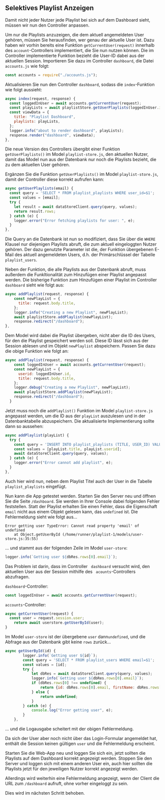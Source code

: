 ## Selektives Playlist Anzeigen

Damit nicht jeder Nutzer jede Playlist bei sich auf dem Dashboard sieht, müssen wir nun den Controller anpassen.

Um nur die Playlists anzuzeigen, die dem aktuell angemeldeten User gehören, müssen Sie herausfinden, wer genau der aktuelle User ist. Dazu haben wir vorhin bereits eine Funktion `getCurrentUser(request)` innerhalb des `account`-Controllers implementiert, die Sie nun nutzen können. Die im Controller implementierte Funktion bezieht die User-ID dabei aus der aktuellen Session.
Importieren Sie dazu im Controller `dashboard`, die Datei `accounts.js` wie folgt:

~~~ js
const accounts = require("./accounts.js"); 
~~~

Aktualisieren Sie nun den Controller `dashboard`, sodass die `index`-Funktion wie folgt aussieht:
~~~js
async index(request, response) { 
  const loggedInUser = await accounts.getCurrentUser(request); 
  const playLists = await playlistStore.getUserPlaylists(loggedInUser.id); 
  const viewData = { 
    title: "Playlist Dashboard", 
    playlists: playLists, 
  }; 
  logger.info("about to render dashboard", playLists); 
  response.render("dashboard", viewData); 
}, 
~~~
Die neue Version des Controllers übergibt einer Funktion `getUserPlaylists()` im Model `playlist-store.js`, den aktuellen Nutzer, damit das Model nun aus der Datenbank nur noch die Playlists bezieht, die zu dem aktuellen User gehören.

Ergänzen Sie die Funktion `getUserPlaylists()` im Model `playlist-store.js`, damit der Controller diese korrekt aufrufen kann:
~~~js
async getUserPlaylists(email) { 
  const query = 'SELECT * FROM playlist_playlists WHERE user_id=$1'; 
  const values = [email]; 
  try { 
    let result = await dataStoreClient.query(query, values); 
    return result.rows; 
  } catch (e) { 
    logger.error("Error fetching playlists for user: ", e); 
  } 
}, 
~~~

Die Query an die Datenbank ist nun so modifiziert, dass Sie über die `WHERE` Klausel nur diejenigen Playlists abruft, die zum aktuell eingeloggten Nutzer gehören. Der dazu genutzte Parameter ist die, der Funktion übergebenen E-Mail des aktuell angemeldeten Users, d.h. der Primärschlüssel der Tabelle `playlist_users`.

Neben der Funktion, die alle Playlists aus der Datenbank abruft, muss außerdem die Funkltionalität zum Hinzufügen einer Playlist angepasst werden. Die bisherige Funktion zum Hinzufügen einer Playlist im Controller `dashboard` sieht wie folgt aus:

```js
async addPlaylist(request, response) {
    const newPlayList = {
      title: request.body.title,
    };
    logger.info("Creating a new Playlist", newPlayList);
    await playlistStore.addPlaylist(newPlayList);
    response.redirect("/dashboard");
},
```

Dem Model wird dabei die Playlist übergeben, nicht aber die ID des Users, für den die Playlist gespeichert werden soll. Diese ID lässt sich aus der Session ablesen und im Objekt `newPlaylist` abspeichern. Passen Sie dazu die obige Funktion wie folgt an:

```js
async addPlaylist(request, response) {
    const loggedInUser = await accounts.getCurrentUser(request);
    const newPlayList = {
      userid: loggedInUser.id,
      title: request.body.title,
    };
    logger.debug("Creating a new Playlist", newPlayList);
    await playlistStore.addPlaylist(newPlayList);
    response.redirect("/dashboard");
  }
```

Jetzt muss noch die `addPlaylist()` Funktion im Model `playlist-store.js` angepasst werden, um die ID aus der `playList` auszulesen und in der Datenbanktabelle abzuspeichern. Die aktualisierte Implementierung sollte dann so aussehen:

~~~ js
async addPlaylist(playList) { 
  try { 
    const query = 'INSERT INTO playlist_playlists (TITLE, USER_ID) VALUES($1, $2)'; 
    const values = [playList.title, playList.userid]; 
    await dataStoreClient.query(query, values); 
  } catch (e) { 
    logger.error("Error cannot add playlist", e); 
  } 
}, 
~~~

Auch hier wird nun, neben dem Playlist Titel auch der User in die Tabelle `playlist_playlists` eingefügt.

Nun kann die App getestet werden. Starten Sie den Server neu und öffnen Sie die Seite `/dashboard`. 
Sie werden in Ihrer Console dabei folgenden Fehler feststellen. Statt der Playlist erhalten Sie einen Fehler, dass die Eigenschaft `email` nicht aus einem Objekt gelesen kann, das `undefined` ist. Die Fehlermeldung sieht wie folgt aus...

```shell
Error getting user TypeError: Cannot read property 'email' of undefined
    at Object.getUserById (/home/runner/playlist-1/models/user-store.js:35:55)
```

... und stammt aus der folgenden Zeile im Model `user-store`:

```js
logger.info(`Getting user ${dbRes.rows[0].email}`); 
```

Das Problem ist darin, dass im Controller ` dashboard` versucht wird, den aktuellen User aus der Session mithilfe des ` acounts`-Controllers abzufragen.

`dashboard`-Controller:

```js
const loggedInUser = await accounts.getCurrentUser(request);
```

`accounts`-Controller:

```js
async getCurrentUser(request) {
  const user = request.session.user;
	return await userstore.getUserById(user);
}
```

Im Model `user-store` ist der übergebene `user` dann`undefined`, und die Abfrage aus der Datenbank gibt keine `rows` zurück...

```js
async getUserById(id) { 
        logger.info(`Getting user ${id}`); 
        const query = 'SELECT * FROM playlist_users WHERE email=$1'; 
        const values = [id]; 
        try { 
            let dbRes = await dataStoreClient.query(query, values); 
            logger.info(`Getting user ${dbRes.rows[0].email}`); 
            if (dbRes.rows[0] !== undefined) { 
                return {id: dbRes.rows[0].email, firstName: dbRes.rows[0].first_name, lastName: dbRes.rows[0].last_name}; 
            } else { 
                return undefined; 
            } 
        } catch (e) { 
            console.log("Error getting user", e); 
        } 
    }, 
```

... und die Logausgabe scheitert mit der obigen Fehlermeldung.

Da sich der User aber noch nicht über das Login-Formular angemeldet hat, enthält die Session keinen gültigen `user` und die Fehlermeldung erscheint.

Starten Sie die Web-App neu und loggen Sie sich ein, jetzt sollten die Playlists auf dem Dashboard korrekt angezeigt werden. Stoppen Sie den Server und loggen sich mit einem anderen User ein, auch hier sollten die Playlists jetzt für den jeweiligen Nutzer korrekt angezeigt werden.

Allerdings wird weiterhin eine Fehlermeldung angezeigt, wenn der Client die URL zum `/dashboard` aufruft, ohne vorher eingeloggt zu sein.

Dies wird im nächsten Schritt behoben.
